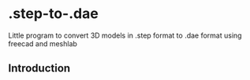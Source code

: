 .step-to-.dae
=============

Little program to convert 3D models in .step format to .dae format using freecad and meshlab

Introduction
------------



